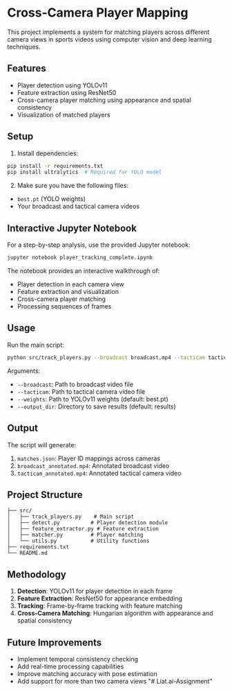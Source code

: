 # Cross-Camera Player Mapping

This project implements a system for matching players across different camera views in sports videos using computer vision and deep learning techniques.

## Features

- Player detection using YOLOv11
- Feature extraction using ResNet50
- Cross-camera player matching using appearance and spatial consistency
- Visualization of matched players

## Setup

1. Install dependencies:
```bash
pip install -r requirements.txt
pip install ultralytics  # Required for YOLO model
```

2. Make sure you have the following files:
- `best.pt` (YOLO weights)
- Your broadcast and tactical camera videos

## Interactive Jupyter Notebook

For a step-by-step analysis, use the provided Jupyter notebook:

```bash
jupyter notebook player_tracking_complete.ipynb
```

The notebook provides an interactive walkthrough of:
- Player detection in each camera view
- Feature extraction and visualization
- Cross-camera player matching
- Processing sequences of frames

## Usage

Run the main script:

```bash
python src/track_players.py --broadcast broadcast.mp4 --tacticam tacticam.mp4 --output_dir results
```

Arguments:
- `--broadcast`: Path to broadcast video file
- `--tacticam`: Path to tactical camera video file
- `--weights`: Path to YOLOv11 weights (default: best.pt)
- `--output_dir`: Directory to save results (default: results)

## Output

The script will generate:
1. `matches.json`: Player ID mappings across cameras
2. `broadcast_annotated.mp4`: Annotated broadcast video
3. `tacticam_annotated.mp4`: Annotated tactical camera video

## Project Structure

```
├── src/
│   ├── track_players.py    # Main script
│   ├── detect.py          # Player detection module
│   ├── feature_extractor.py # Feature extraction
│   ├── matcher.py         # Player matching
│   └── utils.py           # Utility functions
├── requirements.txt
└── README.md
```

## Methodology

1. **Detection**: YOLOv11 for player detection in each frame
2. **Feature Extraction**: ResNet50 for appearance embedding
3. **Tracking**: Frame-by-frame tracking with feature matching
4. **Cross-Camera Matching**: Hungarian algorithm with appearance and spatial consistency

## Future Improvements

- Implement temporal consistency checking
- Add real-time processing capabilities
- Improve matching accuracy with pose estimation
- Add support for more than two camera views
"# Liat.ai-Assignment" 
